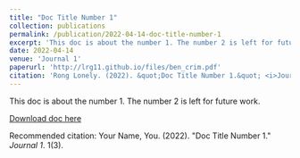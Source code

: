 ```yaml
---
title: "Doc Title Number 1"
collection: publications
permalink: /publication/2022-04-14-doc-title-number-1
excerpt: 'This doc is about the number 1. The number 2 is left for future work.'
date: 2022-04-14
venue: 'Journal 1'
paperurl: 'http://lrg11.github.io/files/ben_crim.pdf'
citation: 'Rong Lonely. (2022). &quot;Doc Title Number 1.&quot; <i>Journal 1</i>. 1(3).'
---
```

This doc is about the number 1. The number 2 is left for future work.

[Download doc here](http://lrg11.github.io/files/ben_crim.pdf)

Recommended citation: Your Name, You. (2022). "Doc Title Number 1." <i>Journal 1</i>. 1(3).
